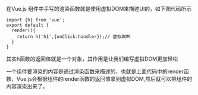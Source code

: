 在Vue.js 组件中手写的渲染函数就是使用虚拟DOM来描述UI的，如下图代码所示
```vue
import {h} from 'vue';
export default {
  render(){
    return h('h1',{onClick:handler});// 虚拟DOM
  }
}
```

其实h函数的返回值就是一个对象，其作用是让我们编写虚拟DOM更加轻松


一个组件要渲染的内容是通过渲染函数来描述的，也就是上面代码中的render函数，Vue.js会根据组件的render函数的返回值拿到虚拟DOM,然后就可以把组件的内容渲染出来了。